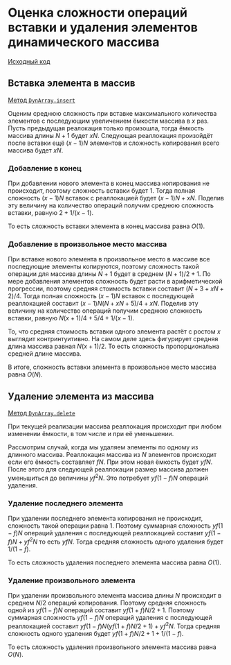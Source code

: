 # Оценка сложности операций вставки и удаления элементов динамического массива

[Исходный код](https://github.com/MaksimZh/algo/blob/master/dyn_array/dyn_array.py)

## Вставка элемента в массив
[Метод `DynArray.insert`](https://github.com/MaksimZh/algo/blob/d759ca6996458645acb5726d4dd53e6437050c6c/dyn_array/dyn_array.py#L34-L42)

Оценим среднюю сложность при вставке максимального количества элементов с последующим увеличением ёмкости массива в $x$ раз.
Пусть предыдущая реалокация только произошла, тогда ёмкость массива длины $N + 1$ будет $x N$.
Следующая реаллокация произойдёт после вставки ещё $(x - 1) N$ элементов и сложность копирования всего массива будет $x N$.

### Добавление в конец
При добавлении нового элемента в конец массива копирования не происходит, поэтому сложность вставки будет $1$.
Тогда полная сложность $(x - 1) N$ вставок с реаллокацией будет
$(x - 1) N + x N$.
Поделив эту величину на количество операций получим среднюю сложность вставки, равную
$2 + 1 / (x - 1)$.

То есть сложность вставки элемента в конец массива равна $O(1)$.

### Добавление в произвольное место массива
При вставке нового элемента в произвольное место в массиве все последующие элементы копируются, поэтому сложность такой операции для массива длины $N + 1$ будет в среднем
$(N + 1) / 2 + 1$.
По мере добавления элементов сложность будет расти в арифметической прогрессии, поэтому средняя стоимость вставки составит $(N + 3 + x N + 2) / 4$.
Тогда полная сложность $(x - 1) N$ вставок с последующей реаллокацией составит
$(x - 1) N (N + x N + 5) / 4 + x N$.
Поделив эту величину на количество операций получим среднюю сложность вставки, равную
$N (x + 1) / 4 + 5/4 + 1 / (x - 1)$.

То, что средняя стоимость вставки одного элемента растёт с ростом $x$ выглядит контринтуитивно.
На самом деле здесь фигурирует средняя длина массива равная $N (x + 1) / 2$.
То есть сложность пропорциональна средней длине массива.

В итоге, сложность вставки элемента в произвольное место массива равна $O(N)$.

## Удаление элемента из массива
[Метод `DynArray.delete`](https://github.com/MaksimZh/algo/blob/d759ca6996458645acb5726d4dd53e6437050c6c/dyn_array/dyn_array.py#L44-L50)

При текущей реализации массива реаллокация происходит при любом изменении ёмкости, в том числе и при её уменьшении.

Рассмотрим случай, когда мы удаляем элементы по одному из длинного массива.
Реаллокация массива из $N$ элементов происходит если его ёмкость составляет $f N$.
При этом новая ёмкость будет $y f N$.
После этого для следующей реаллокации размер массива должен уменьшиться до величины $y f^2 N$.
Это потребует $y f (1 - f) N$ операций удаления.

### Удаление последнего элемента
При удалении последнего элемента копирования не происходит, сложность такой операции равна $1$.
Поэтому суммарная сложность $y f (1 - f) N$ операций удаления с последующей реаллокацией составит
$y f (1 - f) N + y f^2 N$ то есть $y f N$.
Тогда средняя сложность одного удаления будет $1 / (1 - f)$.

То есть сложность удаления последнего элемента массива равна $O(1)$.

### Удаление произвольного элемента
При удалении произвольного элемента массива длины $N$ происходит в среднем $N / 2$ операций копирования.
Поэтому средняя сложность одной из $y f (1 - f) N$ операций составит
$y f (1 + f) N / 2 + 1$.
Поэтому суммарная сложность $y f (1 - f) N$ операций удаления с последующей реаллокацией составит
$y f (1 - f) N (y f (1 + f) N / 2 + 1) + y f^2 N$.
Тогда средняя сложность одного удаления будет
$y f (1 + f) N / 2 + 1 + 1 / (1 - f)$.

То есть сложность удаления произвольного элемента массива равна $O(N)$.

